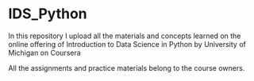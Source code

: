 # IDS_Python

In this repository I upload all the materials and concepts learned on the online offering of 
Introduction to Data Science in Python by University of Michigan on Coursera

All the assignments and practice materials belong to the course owners.
